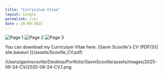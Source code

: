 ```yaml
---
title: "Curriculum Vitae"
layout: single
permalink: /cv/
date : 29-09-2025
---
```


<img src="{{ site.baseurl }}/assets/images/2025-09-24-CV/2025-09-24-CV.1.png" alt="Page 1" />
<img src="{{ site.baseurl }}/assets/images/2025-09-24-CV/2025-09-24-CV.2.png" alt="Page 2" />
<img src="{{ site.baseurl }}/assets/images/2025-09-24-CV/2025-09-24-CV.3.png" alt="Page 3" />


You can download my Curriculum Vitae here:
[Gavin Scoville's CV (PDF)]({{ site.baseurl }}/assets/Scoville_CV.pdf)

/Users/gavinscoville/Desktop/Portfolio/GavinScoville/assets/images/2025-09-24-CV/‎2025-09-24-CV.‎1.png